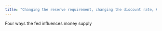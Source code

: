 ```yaml
---
title: "Changing the reserve requirement, changing the discount rate, Conducting open market operations, and establishing selective credit controls"
---
```

Four ways the fed influences money supply

